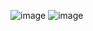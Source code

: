 ![image](https://github.com/user-attachments/assets/810f0208-9940-4986-80b8-184ba713d9b7)
![image](https://github.com/user-attachments/assets/8740b3a0-aef5-434b-a259-8acaf3d086f7)

